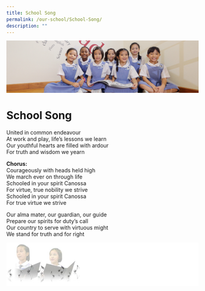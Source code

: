 ```yaml
---
title: School Song
permalink: /our-school/School-Song/
description: ""
---
```

![](/images/UsefulVideos.jpg)

School Song
===========


United in common endeavour  
At work and play, life’s lessons we learn  
Our youthful hearts are filled with ardour  
For truth and wisdom we yearn

<b>Chorus:</b>   
Courageously with heads held high  
We march ever on through life  
Schooled in your spirit Canossa  
For virtue, true nobility we strive  
Schooled in your spirit Canossa  
For true virtue we strive

Our alma mater, our guardian, our guide  
Prepare our spirits for duty’s call  
Our country to serve with virtuous might  
We stand for truth and for right

![](/images/SchSong.png)